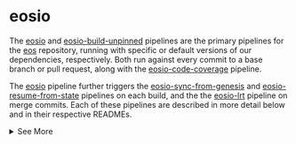 # eosio
The [eosio](https://buildkite.com/EOSIO/eosio) and [eosio-build-unpinned](https://buildkite.com/EOSIO/eosio-build-unpinned) pipelines are the primary pipelines for the [eos](https://github.com/EOSIO/eos) repository, running with specific or default versions of our dependencies, respectively. Both run against every commit to a base branch or pull request, along with the [eosio-code-coverage](https://buildkite.com/EOSIO/eosio-code-coverage) pipeline.

The [eosio](https://buildkite.com/EOSIO/eosio) pipeline further triggers the [eosio-sync-from-genesis](https://buildkite.com/EOSIO/eosio-sync-from-genesis) and [eosio-resume-from-state](https://buildkite.com/EOSIO/eosio-resume-from-state) pipelines on each build, and the the [eosio-lrt](https://buildkite.com/EOSIO/eosio-lrt) pipeline on merge commits. Each of these pipelines are described in more detail below and in their respective READMEs.

<details>
<summary>See More</summary>

## Index
1. [Configuration](https://github.com/EOSIO/eos/blob/release/2.0.x/.cicd/README.md#configuration)
    1. [Variables](https://github.com/EOSIO/eos/blob/release/2.0.x/.cicd/README.md#variables)
    1. [Examples](https://github.com/EOSIO/eos/blob/release/2.0.x/.cicd/README.md#examples)
1. [Pipelines](https://github.com/EOSIO/eos/blob/release/2.0.x/.cicd/README.md#pipelines)
1. [See Also](https://github.com/EOSIO/eos/blob/release/2.0.x/.cicd/README.md#see-also)

## Configuration
Most EOSIO pipelines are run any time you push a commit or tag to an open pull request in [eos](https://github.com/EOSIO/eos), any time you merge a pull request, and nightly. The [eosio-lrt](https://buildkite.com/EOSIO/eosio-lrt) pipeline only runs when you merge a pull request because it takes so long. Long-running tests are also run in the [eosio](https://buildkite.com/EOSIO/eosio) nightly builds, which have `RUN_ALL_TESTS='true'` set.

### Variables
Most pipelines in the organization have several environment variables that can be used to configure how the pipeline runs. These environment variables can be specified when manually triggering a build via the Buildkite UI.

Configure which platforms are run:
```bash
SKIP_LINUX='true|false'              # skip all steps on Linux distros
SKIP_MAC='true|false'                # skip all steps on Mac hardware
```
These will override more specific operating system declarations, and primarily exist to disable one of our two buildfleets should one be sick or the finite macOS agents are congested.

Configure which operating systems are built, tested, and packaged:
```bash
RUN_ALL_TESTS='true'                 # run all tests in the current build (including LRTs, overridden by SKIP* variables)
SKIP_AMAZON_LINUX_2='true|false'     # skip all steps for Amazon Linux 2
SKIP_CENTOS_7_7='true|false'         # skip all steps for Centos 7.7
SKIP_CENTOS_8='true|false'           # skip all steps for Centos 8
SKIP_MACOS_10_14='true|false'        # skip all steps for MacOS 10.14
SKIP_MACOS_10_15='true|false'        # skip all steps for MacOS 10.15
SKIP_MACOS_11='true|false'           # skip all steps for MacOS 11
SKIP_UBUNTU_16_04='true|false'       # skip all steps for Ubuntu 16.04
SKIP_UBUNTU_18_04='true|false'       # skip all steps for Ubuntu 18.04
SKIP_UBUNTU_20_04='true|false'       # skip all steps for Ubuntu 20.04
```

Configure which steps are executed for each operating system:
```bash
SKIP_BUILD='true|false'              # skip all build steps
SKIP_UNIT_TESTS='true|false'         # skip all unit tests
SKIP_WASM_SPEC_TESTS='true|false'    # skip all wasm spec tests
SKIP_SERIAL_TESTS='true|false'       # skip all integration tests
SKIP_LONG_RUNNING_TESTS='true|false' # skip all long running tests
SKIP_MULTIVERSION_TEST='true|false'  # skip all multiversion tests
SKIP_SYNC_TESTS='true|false'         # skip all sync tests
SKIP_PACKAGE_BUILDER='true|false'    # skip all packaging steps
```

Configure how the steps are executed:
```bash
PINNED='true|false'                  # use specific versions of dependencies instead of whatever version is provided by default on a given platform
TIMEOUT='##'                         # set timeout in minutes for all steps
```

### Examples
Build and test on Linux only:
```bash
SKIP_MAC='true'
```

Build and test on MacOS only:
```bash
SKIP_LINUX='true'
```

Skip all tests:
```bash
SKIP_UNIT_TESTS='true'
SKIP_WASM_SPEC_TESTS='true'
SKIP_SERIAL_TESTS='true'
SKIP_LONG_RUNNING_TESTS='true'
SKIP_MULTIVERSION_TEST='true'
SKIP_SYNC_TESTS='true'
```

## Pipelines
There are several eosio pipelines that exist and are triggered by pull requests, pipelines, or schedules:

Pipeline | Details
---|---
[eosio](https://buildkite.com/EOSIO/eosio) | [eos](https://github.com/EOSIO/eos) build, tests, and packaging with pinned dependencies; runs on every pull request and base branch commit, and nightly
[eosio-base-images](https://buildkite.com/EOSIO/eosio-base-images) | pack EOSIO dependencies into docker and Anka base-images nightly
[eosio-big-sur-beta](https://buildkite.com/EOSIO/eosio-big-sur-beta) | build and test [eos](https://github.com/EOSIO/eos) on macOS 11 "Big Sur" weekly
[eosio-build-scripts](https://buildkite.com/EOSIO/eosio-build-scripts) | run [eos](https://github.com/EOSIO/eos) build scripts nightly on empty operating systems
[eosio-build-unpinned](https://buildkite.com/EOSIO/eosio-build-unpinned) | [eos](https://github.com/EOSIO/eos) build and tests with platform-provided dependencies; runs on every pull request and base branch commit, and nightly
[eosio-code-coverage](https://buildkite.com/EOSIO/eosio-code-coverage) | assess [eos](https://github.com/EOSIO/eos) unit test coverage; runs on every pull request and base branch commit
[eosio-debug-build](https://buildkite.com/EOSIO/eosio-debug-build) | perform a debug build for [eos](https://github.com/EOSIO/eos) on every pull request and base branch commit
[eosio-lrt](https://buildkite.com/EOSIO/eosio-lrt) | runs tests that need more time on merge commits
[eosio-resume-from-state](https://buildkite.com/EOSIO/eosio-resume-from-state) | loads the current version of `nodeos` from state files generated by specific previous versions of `nodeos` in each [eosio](https://buildkite.com/EOSIO/eosio) build ([Documentation](https://github.com/EOSIO/auto-eks-sync-nodes/blob/master/pipelines/eosio-resume-from-state/README.md))
[eosio-sync-from-genesis](https://buildkite.com/EOSIO/eosio-sync-from-genesis) | sync the current version of `nodeos` past genesis from peers on common public chains as a smoke test, for each [eosio](https://buildkite.com/EOSIO/eosio) build

## See Also
- Buildkite
  - [DevDocs](https://github.com/EOSIO/devdocs/wiki/Buildkite)
  - [eosio-resume-from-state Documentation](https://github.com/EOSIO/auto-eks-sync-nodes/blob/master/pipelines/eosio-resume-from-state/README.md)
  - [Run Your First Build](https://buildkite.com/docs/tutorials/getting-started#run-your-first-build)
- [#help-automation](https://blockone.slack.com/archives/CMTAZ9L4D) Slack Channel

</details>
